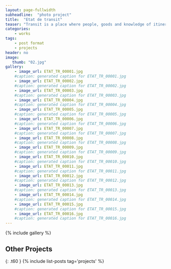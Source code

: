 ```yaml
---
layout: page-fullwidth
subheadline:  "photo project"
title:  "Etat de transit"
teaser: "Transit is a place where people, goods and knowledge of itinerary pass through. Morocco, by its geographical position, is a transit country for migrants from sub-Saharan Africa wishing to travel to Europe. Following the tightening of border controls by the European Union, migrants are largely stuck to its doors. With longer duration of transit, migrants have adapted their project and their daily to the Moroccan realities, keeping the hope of starting. (Morocco, 2008)"
categories:
    - works
tags:
    - post format
    - projects
header: no
image:
   thumb: "02.jpg"
gallery:
    - image_url: ETAT_TR_00001.jpg
    #caption: generated caption for ETAT_TR_00001.jpg 
    - image_url: ETAT_TR_00002.jpg
    #caption: generated caption for ETAT_TR_00002.jpg 
    - image_url: ETAT_TR_00003.jpg
    #caption: generated caption for ETAT_TR_00003.jpg 
    - image_url: ETAT_TR_00004.jpg
    #caption: generated caption for ETAT_TR_00004.jpg 
    - image_url: ETAT_TR_00005.jpg
    #caption: generated caption for ETAT_TR_00005.jpg 
    - image_url: ETAT_TR_00006.jpg
    #caption: generated caption for ETAT_TR_00006.jpg 
    - image_url: ETAT_TR_00007.jpg
    #caption: generated caption for ETAT_TR_00007.jpg 
    - image_url: ETAT_TR_00008.jpg
    #caption: generated caption for ETAT_TR_00008.jpg 
    - image_url: ETAT_TR_00009.jpg
    #caption: generated caption for ETAT_TR_00009.jpg 
    - image_url: ETAT_TR_00010.jpg
    #caption: generated caption for ETAT_TR_00010.jpg 
    - image_url: ETAT_TR_00011.jpg
    #caption: generated caption for ETAT_TR_00011.jpg 
    - image_url: ETAT_TR_00012.jpg
    #caption: generated caption for ETAT_TR_00012.jpg 
    - image_url: ETAT_TR_00013.jpg
    #caption: generated caption for ETAT_TR_00013.jpg 
    - image_url: ETAT_TR_00014.jpg
    #caption: generated caption for ETAT_TR_00014.jpg 
    - image_url: ETAT_TR_00015.jpg
    #caption: generated caption for ETAT_TR_00015.jpg 
    - image_url: ETAT_TR_00016.jpg
    #caption: generated caption for ETAT_TR_00016.jpg 
---
```




{% include gallery %}












## Other Projects
{: .t60 }
{% include list-posts tag='projects' %}

